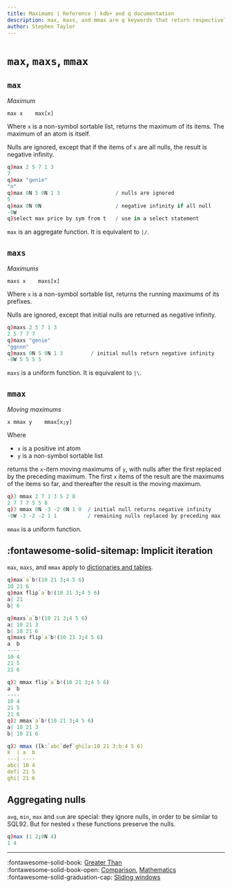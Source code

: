 ```yaml
---
title: Maximums | Reference | kdb+ and q documentation
description: max, maxs, and mmax are q keywords that return respectively the largest item from a list or dictionary, the cumulative maximums, and the moving maximums.
author: Stephen Taylor
---
```

# `max`, `maxs`, `mmax`





## `max`

_Maximum_

```syntax
max x    max[x]
```

Where `x` is a non-symbol sortable list, returns the maximum of its items.
The maximum of an atom is itself. 

Nulls are ignored, except that if the items of `x` are all nulls, the result is negative infinity.

```q
q)max 2 5 7 1 3
7
q)max "genie"
"n"
q)max 0N 5 0N 1 3                  / nulls are ignored
5
q)max 0N 0N                        / negative infinity if all null
-0W
q)select max price by sym from t   / use in a select statement
```

`max` is an aggregate function. It is equivalent to `|/`.



## `maxs`

_Maximums_

```syntax
maxs x    maxs[x]
```

Where `x` is a non-symbol sortable list, returns the running maximums of its prefixes. 

Nulls are ignored, except that initial nulls are returned as negative infinity.

```q
q)maxs 2 5 7 1 3
2 5 7 7 7
q)maxs "genie"
"ggnnn"
q)maxs 0N 5 0N 1 3         / initial nulls return negative infinity
-0W 5 5 5 5
```

`maxs` is a uniform function. It is equivalent to `|\`.


## `mmax`

_Moving maximums_

```syntax
x mmax y    mmax[x;y]
```

Where

-   `x` is a positive int atom
-   `y` is a non-symbol sortable list

returns the `x`-item moving maximums of `y`, with nulls after the first replaced by the preceding maximum. The first `x` items of the result are the maximums of the items so far, and thereafter the result is the moving maximum.

```q
q)3 mmax 2 7 1 3 5 2 8
2 7 7 7 5 5 8
q)3 mmax 0N -3 -2 0N 1 0  / initial null returns negative infinity
-0W -3 -2 -2 1 1          / remaining nulls replaced by preceding max
```

`mmax` is a uniform function.


## :fontawesome-solid-sitemap: Implicit iteration

`max`, `maxs`, and `mmax` apply to [dictionaries and tables](../basics/math.md#dictionaries-and-tables).

```q
q)max`a`b!(10 21 3;4 5 6)
10 21 6
q)max flip`a`b!(10 21 3;4 5 6)
a| 21
b| 6

q)maxs`a`b!(10 21 3;4 5 6)
a| 10 21 3
b| 10 21 6
q)maxs flip`a`b!(10 21 3;4 5 6)
a  b
----
10 4
21 5
21 6

q)2 mmax flip`a`b!(10 21 3;4 5 6)
a  b
----
10 4
21 5
21 6
q)2 mmax`a`b!(10 21 3;4 5 6)
a| 10 21 3
b| 10 21 6

q)2 mmax ([k:`abc`def`ghi]a:10 21 3;b:4 5 6)
k  | a  b
---| ----
abc| 10 4
def| 21 5
ghi| 21 6
```


## Aggregating nulls

`avg`, `min`, `max` and `sum` are special: they ignore nulls, in order to be similar to SQL92.
But for nested `x` these functions preserve the nulls.

```q
q)max (1 2;0N 4)
1 4
```


----
:fontawesome-solid-book:
[Greater Than](greater-than.md)
<br>
:fontawesome-solid-book-open:
[Comparison](../basics/comparison.md),
[Mathematics](../basics/math.md)
<br>
:fontawesome-solid-graduation-cap:
[Sliding windows](../kb/programming-idioms.md#how-do-i-apply-a-function-to-a-sequence-sliding-window)

